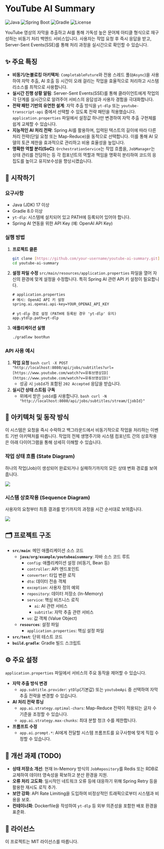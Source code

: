 # YouTube AI Summary

![Java](https://img.shields.io/badge/Java-17+-orange) ![Spring Boot](https://img.shields.io/badge/Spring%20Boot-3.x-brightgreen) ![Gradle](https://img.shields.io/badge/Gradle-8.14-blue) ![License](https://img.shields.io/badge/License-MIT-lightgrey)

YouTube 영상의 자막을 추출하고 AI를 통해 가독성 높은 문어체 아티클 형식으로 재구성하는 비동기 처리 백엔드 서비스입니다. 사용자는 작업 요청 후 즉시 응답을 받고, Server-Sent Events(SSE)를 통해 처리 과정을 실시간으로 확인할 수 있습니다.

## ✨ 주요 특징

- **비동기/논블로킹 아키텍처**: `CompletableFuture`와 전용 스레드 풀(`@Async`)을 사용하여 자막 추출, AI 호출 등 시간이 오래 걸리는 작업을 효율적으로 처리하고 시스템 리소스를 최적으로 사용합니다.
- **실시간 진행 상황 알림**: Server-Sent Events(SSE)를 통해 클라이언트에게 작업의 각 단계를 실시간으로 알려주어 서비스의 응답성과 사용자 경험을 극대화합니다.
- **전략 패턴 기반의 유연한 설계**: 자막 추출 방식을 `yt-dlp` 또는 `youtube-transcript-api` 중에서 선택할 수 있도록 전략 패턴을 적용했습니다. `application.properties` 파일에서 설정값 하나만 변경하여 자막 추출 구현체를 쉽게 교체할 수 있습니다.
- **지능적인 AI 처리 전략**: Spring AI를 활용하며, 입력된 텍스트의 길이에 따라 다른 처리 전략(단일 요청 또는 Map-Reduce)을 동적으로 선택합니다. 이를 통해 AI 모델의 토큰 제한을 효과적으로 관리하고 비용 효율성을 높입니다.
- **명확한 역할 분리(SoC)**: `OrchestrationService`는 작업 흐름을, `JobManager`는 상태 관리를 전담하는 등 각 컴포넌트의 역할과 책임을 명확히 분리하여 코드의 응집도를 높이고 유지보수성을 향상시켰습니다.

## 🚀 시작하기

### 요구사항

- Java (JDK) 17 이상
- Gradle 8.0 이상
- `yt-dlp`: 시스템에 설치되어 있고 PATH에 등록되어 있어야 합니다.
- Spring AI 연동을 위한 API Key (예: OpenAI API Key)

### 실행 방법

1.  **프로젝트 클론**
    ```bash
    git clone [https://github.com/your-username/youtube-ai-summary.git](https://github.com/your-username/youtube-ai-summary.git)
    cd youtube-ai-summary
    ```

2.  **설정 파일 수정**
    `src/main/resources/application.properties` 파일을 열어 자신의 환경에 맞게 설정을 수정합니다. 특히 Spring AI 관련 API 키 설정이 필요합니다.
    ```
    # application.properties
    # 예시: OpenAI API 키 설정
    spring.ai.openai.api-key=YOUR_OPENAI_API_KEY
    
    # yt-dlp 경로 설정 (PATH에 등록된 경우 'yt-dlp' 유지)
    app.ytdlp.path=yt-dlp
    ```

3.  **애플리케이션 실행**
    ```bash
    ./gradlew bootRun
    ```

### API 사용 예시
1. **작업 요청**
	```bash curl -X POST "http://localhost:8080/api/jobs/subtitles?url=[https://www.youtube.com/watch?v=유튜브영상ID](https://www.youtube.com/watch?v=유튜브영상ID)" ``` 
	 - 성공 시 `jobId`가 포함된 `202 Accepted` 응답을 받습니다. 
2. **실시간 상태 스트림 구독**
	 - 위에서 받은 `jobId`를 사용합니다. 
	 ```bash curl -N "http://localhost:8080/api/jobs/subtitles/stream/{jobId}" ```

## 📐 아키텍처 및 동작 방식

이 시스템은 요청을 즉시 수락하고 백그라운드에서 비동기적으로 작업을 처리하는 이벤트 기반 아키텍처를 따릅니다. 작업의 전체 생명주기와 시스템 컴포넌트 간의 상호작용은 아래 다이어그램을 통해 상세히 이해할 수 있습니다.

### 작업 상태 흐름 (State Diagram)

하나의 작업(Job)이 생성되어 완료되거나 실패하기까지의 모든 상태 변화 경로를 보여줍니다.

![](https://i.imgur.com/1xDmp8r.png)


### 시스템 상호작용 (Sequence Diagram)

사용자의 요청부터 최종 결과를 받기까지의 과정을 시간 순서대로 보여줍니다.

![](https://i.imgur.com/H4dzHZp.png)


## 🗂️ 프로젝트 구조

-   **`src/main`**: 메인 애플리케이션 소스 코드
    -   **`java/org/example/youtubeaisummary`**: 자바 소스 코드 루트
        -   `config`: 애플리케이션 설정 (비동기, Bean 등)
        -   `controller`: API 엔드포인트
        -   `converter`: 타입 변환 로직
        -   `dto`: 데이터 전송 객체
        -   `exception`: 사용자 정의 예외
        -   `repository`: 데이터 저장소 (In-Memory)
        -   `service`: 핵심 비즈니스 로직
            -   `ai`: AI 관련 서비스
            -   `subtitle`: 자막 추출 관련 서비스
        -   `vo`: 값 객체 (Value Object)
    -   **`resources`**: 설정 파일
        -   `application.properties`: 핵심 설정 파일
-   **`src/test`**: 단위 테스트 코드
-   **`build.gradle`**: Gradle 빌드 스크립트

## ⚙️ 주요 설정

`application.properties` 파일에서 서비스의 주요 동작을 제어할 수 있습니다.

-   **자막 추출 방식 변경**
    -   `app.subtitle.provider`: `ytDlp`(기본값) 또는 `youtubeApi` 중 선택하여 자막 추출 전략을 변경할 수 있습니다.
-   **AI 처리 전략 튜닝**
    -   `app.ai.strategy.optimal-chars`: Map-Reduce 전략이 적용되는 글자 수 기준을 조정할 수 있습니다.
    -   `app.ai.strategy.max-chunks`: 최대 분할 청크 수를 제한합니다.
-   **프롬프트 수정**
    -   `app.ai.prompt.*`: AI에게 전달할 시스템 프롬프트를 요구사항에 맞게 직접 수정할 수 있습니다.

## 📝 개선 과제 (TODO)

-   **상태 저장소 개선**: 현재 In-Memory 방식의 `JobRepository`를 Redis 또는 RDB로 교체하여 데이터 영속성을 확보하고 분산 환경을 지원.
-   **오류 처리 고도화**: 일시적인 네트워크 오류 등에 대응하기 위해 Spring Retry 등을 활용한 재시도 로직 추가.
-   **보안 강화**: API Rate Limiting을 도입하여 비정상적인 트래픽으로부터 시스템과 비용을 보호.
-   **컨테이너화**: Dockerfile을 작성하여 `yt-dlp` 등 외부 의존성을 포함한 배포 환경을 표준화.

## 📜 라이선스

이 프로젝트는 MIT 라이선스를 따릅니다.
